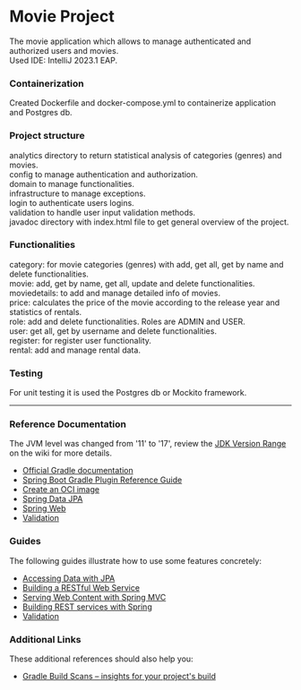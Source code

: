 # Movie Project
The movie application which allows to manage authenticated and authorized users and movies.  
Used IDE: IntelliJ 2023.1 EAP.  

### Containerization
Created Dockerfile and docker-compose.yml to containerize application and Postgres db.  

### Project structure
analytics directory to return statistical analysis of categories (genres) and movies.  
config to manage authentication and authorization.  
domain to manage functionalities.  
infrastructure to manage exceptions.  
login to authenticate users logins.  
validation to handle user input validation methods.  
javadoc directory with index.html file to get general overview of the project.  

### Functionalities
category: for movie categories (genres) with add, get all, get by name and delete functionalities.  
movie: add, get by name, get all, update and delete functionalities.  
moviedetails: to add and manage detailed info of movies.  
price: calculates the price of the movie according to the release year and statistics of rentals.  
role: add and delete functionalities. Roles are ADMIN and USER.  
user: get all, get by username and delete functionalities.   
register: for register user functionality.  
rental: add and manage rental data.  

### Testing
For unit testing it is used the Postgres db or Mockito framework.  

------------------------------

### Reference Documentation
The JVM level was changed from '11' to '17', review the [JDK Version Range](https://github.com/spring-projects/spring-framework/wiki/Spring-Framework-Versions#jdk-version-range) on the wiki for more details.

* [Official Gradle documentation](https://docs.gradle.org)
* [Spring Boot Gradle Plugin Reference Guide](https://docs.spring.io/spring-boot/docs/3.0.2/gradle-plugin/reference/html/)
* [Create an OCI image](https://docs.spring.io/spring-boot/docs/3.0.2/gradle-plugin/reference/html/#build-image)
* [Spring Data JPA](https://docs.spring.io/spring-boot/docs/3.0.2/reference/htmlsingle/#data.sql.jpa-and-spring-data)
* [Spring Web](https://docs.spring.io/spring-boot/docs/3.0.2/reference/htmlsingle/#web)
* [Validation](https://docs.spring.io/spring-boot/docs/3.0.2/reference/htmlsingle/#io.validation)

### Guides
The following guides illustrate how to use some features concretely:

* [Accessing Data with JPA](https://spring.io/guides/gs/accessing-data-jpa/)
* [Building a RESTful Web Service](https://spring.io/guides/gs/rest-service/)
* [Serving Web Content with Spring MVC](https://spring.io/guides/gs/serving-web-content/)
* [Building REST services with Spring](https://spring.io/guides/tutorials/rest/)
* [Validation](https://spring.io/guides/gs/validating-form-input/)

### Additional Links
These additional references should also help you:

* [Gradle Build Scans – insights for your project's build](https://scans.gradle.com#gradle)

